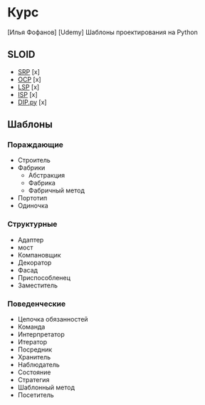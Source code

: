 # Курс

[Илья Фофанов] [Udemy] Шаблоны проектирования на Python

## SLOID

- [SRP](https://github.com/Pauelbel/Courses/blob/main/Design_patterns/_SOLID/SRP.py) [x]
- [OCP](https://github.com/Pauelbel/Courses/blob/main/Design_patterns/_SOLID/OCP.py) [x]
- [LSP](https://github.com/Pauelbel/Courses/blob/main/Design_patterns/_SOLID/LSP.py) [x]
- [ISP](https://github.com/Pauelbel/Courses/blob/main/Design_patterns/_SOLID/ISP.py) [x]
- [DIP.py](https://github.com/Pauelbel/Courses/blob/main/Design_patterns/_SOLID/DIP.py) [x]


## Шаблоны
### Пораждающие
- Строитель
- Фабрики 
  - Абстракция
  - Фабрика
  - Фабричный метод
- Портотип
-  Одиночка

### Структурные
- Адаптер
- мост
- Компановщик
- Декоратор
- Фасад
- Приспособленец
- Заместитель

### Поведенческие
- Цепочка обязанностей
- Команда
- Интерпретатор
- Итератор
- Посредник
- Хранитель
- Наблюдатель
- Состояние
- Стратегия
- Шаблонный метод
- Посетитель
